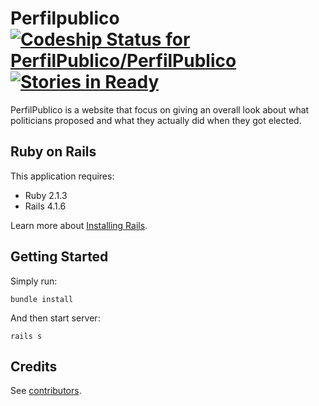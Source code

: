 Perfilpublico [ ![Codeship Status for PerfilPublico/PerfilPublico](https://www.codeship.io/projects/3a2dc240-389f-0132-c37b-6a023c1e0863/status)](https://www.codeship.io/projects/42075) [![Stories in Ready](https://badge.waffle.io/PerfilPublico/PerfilPublico.png?label=ready&title=Ready)](https://waffle.io/PerfilPublico/PerfilPublico)
================

PerfilPublico is a website that focus on giving an overall look about what politicians proposed and what they actually did when they got elected.

Ruby on Rails
-------------

This application requires:

- Ruby 2.1.3
- Rails 4.1.6

Learn more about [Installing Rails](http://railsapps.github.io/installing-rails.html).

Getting Started
---------------

Simply run:

```
bundle install
```

And then start server:

```
rails s
```

Credits
-------

See [contributors](https://github.com/PerfilPublico/PerfilPublico/graphs/contributors).
